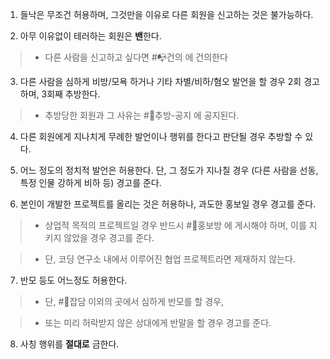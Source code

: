 1. 들낙은 무조건 허용하며, 그것만을 이유로 다른 회원을 신고하는 것은 불가능하다.

2. 아무 이유없이 테러하는 회원은 **밴**한다.

> - 다른 사람을 신고하고 싶다면 #📭건의 에 건의한다

3. 다른 사람을 심하게 비방/모욕 하거나 기타 차별/비하/혐오 발언을 할 경우 2회 경고하며, 3회째 추방한다.

> - 추방당한 회원과 그 사유는 #📌추방-공지 에 공지된다.

4. 다른 회원에게 지나치게 무례한 발언이나 행위를 한다고 판단될 경우 추방할 수 있다.

5. 어느 정도의 정치적 발언은 허용한다. 단, 그 정도가 지나칠 경우 (다른 사람을 선동, 특정 인물 강하게 비하 등) 경고를 준다.

6. 본인이 개발한 프로젝트를 올리는 것은 허용하나, 과도한 홍보일 경우 경고를 준다.

> - 상업적 목적의 프로젝트일 경우 반드시 #📡홍보방 에 게시해야 하며, 이를 지키지 않았을 경우 경고를 준다.

> - 단, 코딩 연구소 내에서 이루어진 협업 프로젝트라면 제재하지 않는다.

7. 반모 등도 어느정도 허용한다.

> - 단, #💬잡담 이외의 곳에서 심하게 반모를 할 경우,

> - 또는 미리 허락받지 않은 상대에게 반말을 할 경우 경고를 준다.

8. 사칭 행위를 **절대로** 금한다.

